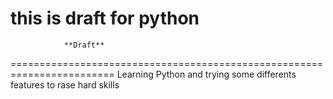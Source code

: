 # this is draft for python

				**Draft**
========================================================================
Learning Python and trying some differents features to rase hard skills
